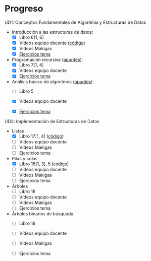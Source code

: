 # Progreso

UD1: Conceptos Fundamentales de Algoritmia y Estructuras de Datos
* Introducción a las estructuras de datos:
  - [x] Libro 6[1, 6]
  - [x] Vídeos equipo docente ([código](./VideoTema01/))
  - [x] Vídeos Makigas
  - [x] [Ejercicios tema](./EjerciciosTema01/)
* Programación recursiva ([apuntes](ApuntesTema02.md)):
  - [x] Libro 7[1, 4]
  - [x] Vídeos equipo docente
  - [x] [Ejercicios tema](./EjerciciosTema02/)
* Análisis básico de algoritmos ([apuntes](./ApuntesTema03.md)):
  - [ ] Libro 5
  - [x] Vídeos equipo docente
  - [x] [Ejercicios tema](./EjerciciosTema03/)


UD2: Implementación de Estructuras de Datos
* Listas
  - [x] Libro 17[1, 4] ([código](./Capitulo17/))
  - [ ] Vídeos equipo docente
  - [ ] Vídeos Makigas
  - [ ] Ejercicios tema
* Pilas y colas
  - [x] Libro 16[1, 3], 5 ([código](./Capitulo16/))
  - [ ] Vídeos equipo docente
  - [ ] Vídeos Makigas
  - [ ] Ejercicios tema
* Árboles
  - [ ] Libro 18
  - [ ] Vídeos equipo docente
  - [ ] Vídeos Makigas
  - [ ] Ejercicios tema
* Árboles binarios de búsqueda
  - [ ] Libro 19
  - [ ] Vídeos equipo docente
  - [ ] Vídeos Makigas
  - [ ] Ejercicios tema

